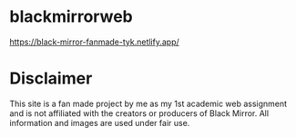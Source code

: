 # blackmirrorweb
https://black-mirror-fanmade-tyk.netlify.app/
# Disclaimer
This site is a fan made project by me as my 1st academic web assignment and is not affiliated with the creators or producers of Black Mirror. All information and images are used under fair use.
